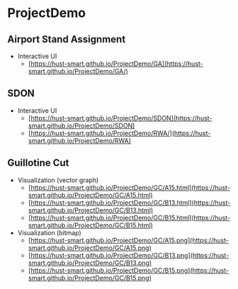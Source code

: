 # ProjectDemo

## Airport Stand Assignment

- Interactive UI
  - [https://hust-smart.github.io/ProjectDemo/GA](https://hust-smart.github.io/ProjectDemo/GA/)  

## SDON

- Interactive UI
  - [https://hust-smart.github.io/ProjectDemo/SDON](https://hust-smart.github.io/ProjectDemo/SDON)  
  - [https://hust-smart.github.io/ProjectDemo/RWA/](https://hust-smart.github.io/ProjectDemo/RWA)

## Guillotine Cut

- Visualization (vector graph)
  - [https://hust-smart.github.io/ProjectDemo/GC/A15.html](https://hust-smart.github.io/ProjectDemo/GC/A15.html)
  - [https://hust-smart.github.io/ProjectDemo/GC/B13.html](https://hust-smart.github.io/ProjectDemo/GC/B13.html)
  - [https://hust-smart.github.io/ProjectDemo/GC/B15.html](https://hust-smart.github.io/ProjectDemo/GC/B15.html)
- Visualization (bitmap)
  - [https://hust-smart.github.io/ProjectDemo/GC/A15.png](https://hust-smart.github.io/ProjectDemo/GC/A15.png)
  - [https://hust-smart.github.io/ProjectDemo/GC/B13.png](https://hust-smart.github.io/ProjectDemo/GC/B13.png)  
  - [https://hust-smart.github.io/ProjectDemo/GC/B15.png](https://hust-smart.github.io/ProjectDemo/GC/B15.png)
